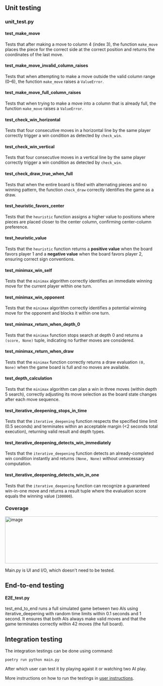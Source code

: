 ## Unit testing

### unit_test.py
#### test_make_move
Tests that after making a move to column 4 (index 3), the function `make_move` places the piece for the correct side at the correct position and returns the coordinates of the last move.

#### test_make_move_invalid_column_raises
Tests that when attempting to make a move outside the valid column range (0–6), the function `make_move` raises a `ValueError`.

#### test_make_move_full_column_raises
Tests that when trying to make a move into a column that is already full, the function `make_move` raises a `ValueError`.

#### test_check_win_horizontal
Tests that four consecutive moves in a horizontal line by the same player correctly trigger a win condition as detected by `check_win`.

#### test_check_win_vertical
Tests that four consecutive moves in a vertical line by the same player correctly trigger a win condition as detected by `check_win`.

#### test_check_draw_true_when_full
Tests that when the entire board is filled with alternating pieces and no winning pattern, the function `check_draw` correctly identifies the game as a draw.

#### test_heuristic_favors_center
Tests that the `heuristic` function assigns a higher value to positions where pieces are placed closer to the center column, confirming center-column preference.

#### test_heuristic_value
Tests that the `heuristic` function returns a **positive value** when the board favors player 1 and a **negative value** when the board favors player 2, ensuring correct sign conventions.

#### test_minimax_win_self
Tests that the `minimax` algorithm correctly identifies an immediate winning move for the current player within one turn.

#### test_minimax_win_opponent
Tests that the `minimax` algorithm correctly identifies a potential winning move for the opponent and blocks it within one turn.

#### test_minimax_return_when_depth_0
Tests that the `minimax` function stops search at depth 0 and returns a `(score, None)` tuple, indicating no further moves are considered.

#### test_minimax_return_when_draw
Tests that the `minimax` function correctly returns a draw evaluation `(0, None)` when the game board is full and no moves are available.

#### test_depth_calculation
Tests that the `minimax` algorithm can plan a win in three moves (within depth 5 search), correctly adjusting its move selection as the board state changes after each move sequence.

#### test_iterative_deepening_stops_in_time
Tests that the `iterative_deepening` function respects the specified time limit (0.5 seconds) and terminates within an acceptable margin (<2 seconds total execution), returning valid result and depth types.

#### test_iterative_deepening_detects_win_immediately
Tests that the `iterative_deepening` function detects an already-completed win condition instantly and returns `(None, None)` without unnecessary computation.

#### test_iterative_deepening_detects_win_in_one
Tests that the `iterative_deepening` function can recognize a guaranteed win-in-one move and returns a result tuple where the evaluation score equals the winning value (`100000`).

### Coverage
<img width="627" height="155" alt="image" src="https://github.com/user-attachments/assets/8e5bef36-5d34-438e-9f91-67ad26e049d3" />

Main.py is UI and I/O, which doesn't need to be tested.

## End-to-end testing

#### E2E_test.py
test_end_to_end runs a full simulated game between two AIs using iterative_deepening with random time limits within 0.1 seconds and 1 second. It ensures that both AIs always make valid moves and that the game terminates correctly within 42 moves (the full board).


## Integration testing
The integration testings can be done using command:
```
poetry run python main.py
```
After which user can test it by playing agaist it or watching two AI play.

More instructions on how to run the testings in [user instructions](https://github.com/Bladenoodle/C4-AI/blob/main/Documentations/User%20Instructions.md).
